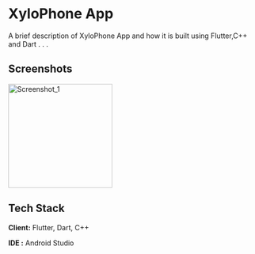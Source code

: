 
# XyloPhone App

A brief description of XyloPhone App and how it is built using Flutter,C++ and Dart . . .


## Screenshots

<img width="210" alt="Screenshot_1" src="https://user-images.githubusercontent.com/97822048/235407600-8c563ceb-b7e5-47ac-860a-cf6eb206c18b.png">



## Tech Stack

**Client:** Flutter, Dart, C++

**IDE :** Android Studio




